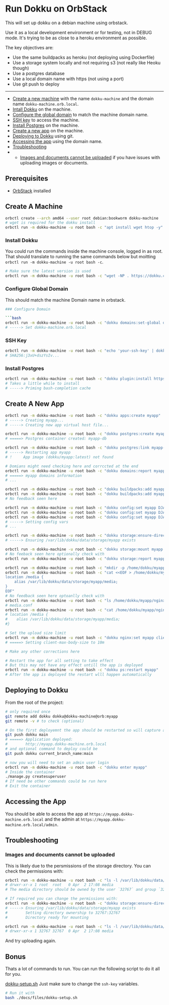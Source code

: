 # Run Dokku on OrbStack

This will set up dokku on a debian machine using orbstack.

Use it as a local development environment or for testing, not in DEBUG mode. It's trying to be as close to a heroku environment as possible.

The key objectives are:
- Use the same buildpacks as heroku (not deploying using Dockerfile)
- Use a storage system locally and not requiring s3 (not really like Heoku though)
- Use a postgres database
- Use a local domain name with https (not using a port)
- Use git push to deploy

---
- [Create a new machine](#create-a-machine) with the name `dokku-machine` and the domain name `dokku-machine.orb.local`.
- [Intall Dokku](#install-dokku) on the machine.
- [Configure the global domain](#configure-global-domain) to match the machine domain name.
- [SSH key](#ssh-key) to access the machine.
- [Install Postgres](#install-postgres) on the machine.
- [Create a new app](#create-a-new-app) on the machine.
- [Deploying to Dokku](#deploying-to-dokku) using git.
- [Accessing the app](#accessing-the-app) using the domain name.
- [Troubleshooting](#troubleshooting)
- - [Images and documents cannot be uploaded](#images-and-documents-cannot-be-uploaded) if you have issues with uploading images or documents.


## Prerequisites
- [OrbStack](https://orbstack.dev/) installed

## Create A Machine

```bash
orbctl create --arch amd64 --user root debian:bookworm dokku-machine
# wget is required for the dokku install
orbctl run -m dokku-machine -u root bash -c "apt install wget htop -y"
```

### Install Dokku

You could run the commands inside the machine console, logged in as root. That should translate to running the same commands below but moitting `orbctl run -m dokku-machine -u root bash -c`.

```bash
# Make sure the latest version is used
orbctl run -m dokku-machine -u root bash -c "wget -NP . https://dokku.com/install/v0.35.16/bootstrap.sh && sudo DOKKU_TAG=v0.35.16 bash bootstrap.sh"
```

### Configure Global Domain

This should match the machine Domain name in orbstack.

```bash
### Configure Domain

```bash
orbctl run -m dokku-machine -u root bash -c "dokku domains:set-global dokku-machine.orb.local"
# -----> Set dokku-machine.orb.local
```


### SSH Key

```bash
orbctl run -m dokku-machine -u root bash -c "echo 'your-ssh-key' | dokku ssh-keys:add admin"
# SHA256:j3xU+dszYsIv...
```

### Install Postgres

```bash
orbctl run -m dokku-machine -u root bash -c "dokku plugin:install https://github.com/dokku/dokku-postgres.git"
# Takes a little while to install
# -----> Priming bash-completion cache
```

## Create A New App

```bash
orbctl run -m dokku-machine -u root bash -c "dokku apps:create myapp"
# -----> Creating myapp...
# -----> Creating new app virtual host file...

orbctl run -m dokku-machine -u root bash -c "dokku postgres:create myapp-db"
# =====> Postgres container created: myapp-db

orbctl run -m dokku-machine -u root bash -c "dokku postgres:link myapp-db myapp"
# -----> Restarting app myapp
# !     App image (dokku/myapp:latest) not found

# Domians might need checking here and corrccted at the end
orbctl run -m dokku-machine -u root bash -c "dokku domains:report myapp"
# =====> myapp domains information
# ...

orbctl run -m dokku-machine -u root bash -c "dokku buildpacks:add myapp https://github.com/heroku/heroku-buildpack-nodejs.git"
orbctl run -m dokku-machine -u root bash -c "dokku buildpacks:add myapp https://github.com/heroku/heroku-buildpack-python.git"
# No feedback seen here

orbctl run -m dokku-machine -u root bash -c "dokku config:set myapp DJANGO_SECRET_KEY=supersecretkey --no-restart"
orbctl run -m dokku-machine -u root bash -c "dokku config:set myapp DJANGO_ALLOWED_HOSTS=myapp.dokku-machine.orb.local --no-restart"
orbctl run -m dokku-machine -u root bash -c "dokku config:set myapp DJANGO_CSRF_TRUSTED_ORIGINS=https://myapp.dokku-machine.orb.local --no-restart"
# -----> Setting config vars
# ...

orbctl run -m dokku-machine -u root bash -c "dokku storage:ensure-directory myapp --chown herokuish"
# -----> Ensuring /var/lib/dokku/data/storage/myapp exists

orbctl run -m dokku-machine -u root bash -c "dokku storage:mount myapp /var/lib/dokku/data/storage/myapp/media:/app/media"
# No feeback seen here optionally check with
orbctl run -m dokku-machine -u root bash -c "dokku storage:report myapp"

orbctl run -m dokku-machine -u root bash -c "mkdir -p /home/dokku/myapp/nginx.conf.d"
orbctl run -m dokku-machine -u root bash -c "cat <<EOF > /home/dokku/myapp/nginx.conf.d/media.conf
location /media {
    alias /var/lib/dokku/data/storage/myapp/media;
}
EOF"
# No feedback seen here optoanlly check with
orbctl run -m dokku-machine -u root bash -c "ls /home/dokku/myapp/nginx.conf.d"
# media.conf
orbctl run -m dokku-machine -u root bash -c "cat /home/dokku/myapp/nginx.conf.d/media.conf"
# location /media {
#    alias /var/lib/dokku/data/storage/myapp/media;
#}

# Set the upload size limit
orbctl run -m dokku-machine -u root bash -c "dokku nginx:set myapp client-max-body-size 10m"
# =====> Setting client-max-body-size to 10m

# Make any other corrections here

# Restart the app for all setting to take effect
# But this may not have any effect untill the app is deployed
orbctl run -m dokku-machine -u root bash -c "dokku ps:restart myapp"
# After the app is deployed the restart wlll happen automatically
```

## Deploying to Dokku

From the root of the project:

```bash
# only required once
git remote add dokku dokku@dokku-machine@orb:myapp
git remote -v # to check (optional)

# On the first deployemnt the app should be restarted so will capture any of the above changes
git push dokku main
# =====> Application deployed:
#        http://myapp.dokku-machine.orb.local
# and optional command to deploy could be
git push dokku current_branch_name:main

# now you will need to set an admin user login
orbctl run -m dokku-machine -u root bash -c "dokku enter myapp"
# Inside the container
./manage.py createsuperuser
# If need be other commands could be run here
# Exit the container
```

## Accessing the App
You should be able to access the app at `https://myapp.dokku-machine.orb.local` and the admin at `https://myapp.dokku-machine.orb.local/admin`.

## Troubleshooting

### Images and documents cannot be uploaded

This is likely due to the persmissions of the storage directory. You can check the permissions with:

```bash
orbctl run -m dokku-machine -u root bash -c "ls -l /var/lib/dokku/data/storage/myapp"
# drwxr-xr-x 1 root  root   0 Apr  2 17:08 media
# The media directory should be owned by the user `32767` and group `32767`

# If required you can change the permissions with:
orbctl run -m dokku-machine -u root bash -c "dokku storage:ensure-directory myapp --chown herokuish"
# -----> Ensuring /var/lib/dokku/data/storage/myapp exists
#        Setting directory ownership to 32767:32767
#        Directory ready for mounting

orbctl run -m dokku-machine -u root bash -c "ls -l /var/lib/dokku/data/storage/myapp"
# drwxr-xr-x 1 32767 32767  0 Apr  2 17:08 media
```

And try uploading again.

## Bonus

Thats a lot of commands to run. You can run the following script to do it all for you. 

[dokku-setup.sh](./files/dokku-setup.sh) Just make sure to change the `ssh-key` variables.

```bash
# Run it with
bash ./docs/files/dokku-setup.sh
